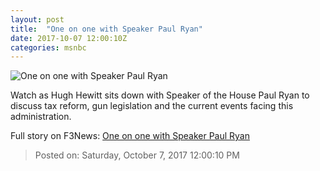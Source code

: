 ```yaml
---
layout: post
title:  "One on one with Speaker Paul Ryan"
date: 2017-10-07 12:00:10Z
categories: msnbc
---
```


![One on one with Speaker Paul Ryan](http://media1.s-nbcnews.com/j/MSNBC/Components/Video/201710/2017-10-07T12-01-50-766Z--1280x720.video_1067x600.jpg)

Watch as Hugh Hewitt sits down with Speaker of the House Paul Ryan to discuss tax reform, gun legislation and the current events facing this administration.


Full story on F3News: [One on one with Speaker Paul Ryan](http://www.f3nws.com/n/drUCnG)

> Posted on: Saturday, October 7, 2017 12:00:10 PM
